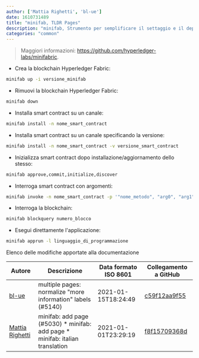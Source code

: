 ```yaml
---
author: ['Mattia Righetti', 'bl-ue']
date: 1610731489
title: "minifab, TLDR Pages"
description: "minifab, Strumento per semplificare il settaggio e il deployment di una blockchain Hyperledger Fabric."
categories: "common"
---
```

> Maggiori informazioni: <https://github.com/hyperledger-labs/minifabric>.

- Crea la blockchain Hyperledger Fabric:

```bash
minifab up -i versione_minifab
```

- Rimuovi la blockchain Hyperledger Fabric:

```bash
minifab down
```

- Installa smart contract su un canale:

```bash
minifab install -n nome_smart_contract
```

- Installa smart contract su un canale specificando la versione:

```bash
minifab install -n nome_smart_contract -v versione_smart_contract
```

- Inizializza smart contract dopo installazione/aggiornamento dello stesso:

```bash
minifab approve,commit,initialize,discover
```

- Interroga smart contract con argomenti:

```bash
minifab invoke -n nome_smart_contract -p '"nome_metodo", "arg0", "arg1", ...'
```

- Interroga la blockchain:

```bash
minifab blockquery numero_blocco
```

- Esegui direttamente l'applicazione:

```bash
minifab apprun -l linguaggio_di_programmazione
```
Elenco delle modifiche apportate alla documentazione


Autore | Descrizione | Data formato ISO 8601 | Collegamento a GitHub
------|-----|-----|-----
[bl-ue](mailto:54780737+bl-ue@users.noreply.github.com) | multiple pages: normalize "more information" labels (#5140) | 2021-01-15T18:24:49 | [c59f12aa9f55](https://github.com/tldr-pages/tldr/commit/c59f12aa9f55d85612ba22e4da86db293ff76977)
[Mattia Righetti](mailto:matt95.righetti@gmail.com) | minifab: add page (#5030) * minifab: add page * minifab: italian translation | 2021-01-01T23:29:19 | [f8f15709368d](https://github.com/tldr-pages/tldr/commit/f8f15709368d9b43325eb517c8256f71f65cc1e5)

